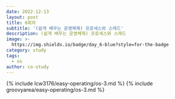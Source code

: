 ```yaml
---
date: 2022-12-13
layout: post
title: 6회차
subtitle: '(쉽게 배우는 운영체제) 프로세스와 스레드'
description: (쉽게 배우는 운영체제) 프로세스와 스레드
image: >-
  https://img.shields.io/badge/day_6-blue?style=for-the-badge
category: study 
tags:
  - os
author: co-study
---
```



{% include lcw3176/easy-operating/os-3.md %}
{% include groovyarea/easy-operating/os-3.md %}
